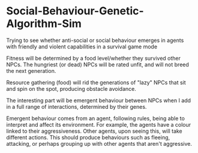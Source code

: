 # Social-Behaviour-Genetic-Algorithm-Sim
Trying to see whether anti-social or social behaviour emerges in agents with friendly and violent capabilities in a survival game mode

Fitness will be determined by a food level/whether they survived other NPCs. The hungriest (or dead) NPCs will be rated unfit, and will not breed the next generation.

Resource gathering (food) will rid the generations of "lazy" NPCs that sit and spin on the spot, producing obstacle avoidance.

The interesting part will be emergent behaviour between NPCs when I add in a full range of interactions, determined by their genes.

Emergent behaviour comes from an agent, following rules, being able to interpret and affect its environment. For example, the agents have a colour linked to their aggressiveness. Other agents, upon seeing this, will take different actions. This should produce behaviours such as fleeing, attacking, or perhaps grouping up with other agents that aren't aggressive.
